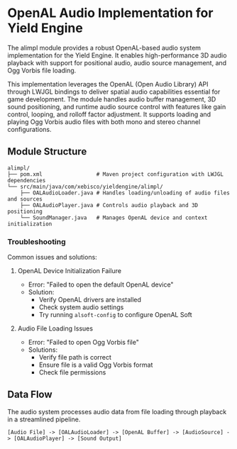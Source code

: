 # OpenAL Audio Implementation for Yield Engine

The alimpl module provides a robust OpenAL-based audio system implementation for the Yield Engine. It enables high-performance 3D audio playback with support for positional audio, audio source management, and Ogg Vorbis file loading.

This implementation leverages the OpenAL (Open Audio Library) API through LWJGL bindings to deliver spatial audio capabilities essential for game development. The module handles audio buffer management, 3D sound positioning, and runtime audio source control with features like gain control, looping, and rolloff factor adjustment. It supports loading and playing Ogg Vorbis audio files with both mono and stereo channel configurations.

## Module Structure
```
alimpl/
├── pom.xml                 # Maven project configuration with LWJGL dependencies
└── src/main/java/com/xebisco/yieldengine/alimpl/
    ├── OALAudioLoader.java # Handles loading/unloading of audio files and sources
    ├── OALAudioPlayer.java # Controls audio playback and 3D positioning
    └── SoundManager.java   # Manages OpenAL device and context initialization
```

### Troubleshooting
Common issues and solutions:

1. OpenAL Device Initialization Failure
    - Error: "Failed to open the default OpenAL device"
    - Solution:
        - Verify OpenAL drivers are installed
        - Check system audio settings
        - Try running `alsoft-config` to configure OpenAL Soft

2. Audio File Loading Issues
    - Error: "Failed to open Ogg Vorbis file"
    - Solutions:
        - Verify file path is correct
        - Ensure file is a valid Ogg Vorbis format
        - Check file permissions

## Data Flow
The audio system processes audio data from file loading through playback in a streamlined pipeline.

```ascii
[Audio File] -> [OALAudioLoader] -> [OpenAL Buffer] -> [AudioSource] -> [OALAudioPlayer] -> [Sound Output]
```